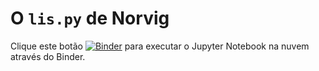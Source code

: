 # O `lis.py` de Norvig

Clique este botão [![Binder](https://mybinder.org/badge_logo.svg)](https://mybinder.org/v2/gh/fluentpython/lispy/HEAD?labpath=workshops%2Fpythonbrasil2021%2Fnorvigs-lispy.ipynb)
 para executar o Jupyter Notebook na nuvem através do Binder.

